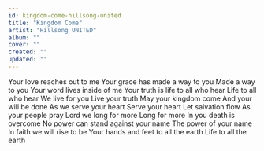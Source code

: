 ```yaml
---
id: kingdom-come-hillsong-united
title: "Kingdom Come"
artist: "Hillsong UNITED"
album: ""
cover: ""
created: ""
updated: ""
---
```


Your love reaches out to me
Your grace has made a way to you
Made a way to you
Your word lives inside of me
Your truth is life to all who hear
Life to all who hear
We live for you
Live your truth
May your kingdom come
And your will be done
As we serve your heart
Serve your heart
Let salvation flow
As your people pray
Lord we long for more
Long for more
In you death is overcome
No power can stand against your name
The power of your name
In faith we will rise to be
Your hands and feet to all the earth
Life to all the earth